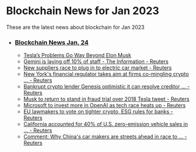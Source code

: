 # Blockchain News for Jan 2023
These are the latest news about blockchain for Jan 2023
- ### [Blockchain News Jan, 24](./24)
    - [Tesla’s Problems Go Way Beyond Elon Musk](https://www.wired.com/story/teslas-problems-elon-musk-twitter/) 
    - [Gemini is laying off 10% of staff - The Information - Reuters](https://www.reuters.com/technology/gemini-is-laying-off-10-staff-information-2023-01-23/) 
    - [New suppliers race to plug in to electric car market - Reuters](https://www.reuters.com/business/autos-transportation/new-suppliers-race-plug-electric-car-market-2023-01-23/) 
    - [New York's financial regulator takes aim at firms co-mingling crypto ... - Reuters](https://www.reuters.com/business/finance/new-yorks-financial-regulator-takes-aim-firms-co-mingling-crypto-funds-2023-01-23/) 
    - [Bankrupt crypto lender Genesis optimistic it can resolve creditor ... - Reuters](https://www.reuters.com/technology/bankrupt-crypto-lender-genesis-optimistic-it-can-resolve-creditor-disputes-2023-01-23/) 
    - [Musk to return to stand in fraud trial over 2018 Tesla tweet - Reuters](https://www.reuters.com/legal/musk-return-stand-fraud-trial-over-2018-tesla-tweet-2023-01-23/) 
    - [Microsoft to invest more in OpenAI as tech race heats up - Reuters](https://www.reuters.com/technology/microsoft-invest-more-openai-tech-race-heats-up-2023-01-23/) 
    - [EU lawmakers to vote on tighter crypto, ESG rules for banks - Reuters](https://www.reuters.com/business/finance/eu-lawmakers-vote-tighter-crypto-esg-rules-banks-2023-01-23/) 
    - [California accounted for 40% of U.S. zero-emission vehicle sales in ... - Reuters](https://www.reuters.com/business/autos-transportation/california-accounted-40-us-zero-emission-vehicle-sales-2022-2023-01-23/) 
    - [Comment: Why China's car makers are streets ahead in race to ... - Reuters](https://www.reuters.com/business/sustainable-business/comment-why-chinas-car-makers-are-streets-ahead-race-develop-electric-vehicles-2023-01-23/) 
